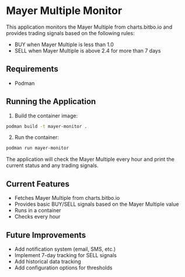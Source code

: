 # Mayer Multiple Monitor

This application monitors the Mayer Multiple from charts.bitbo.io and provides trading signals based on the following rules:
- BUY when Mayer Multiple is less than 1.0
- SELL when Mayer Multiple is above 2.4 for more than 7 days

## Requirements
- Podman

## Running the Application

1. Build the container image:
```bash
podman build -t mayer-monitor .
```

2. Run the container:
```bash
podman run mayer-monitor
```

The application will check the Mayer Multiple every hour and print the current status and any trading signals.

## Current Features
- Fetches Mayer Multiple from charts.bitbo.io
- Provides basic BUY/SELL signals based on the Mayer Multiple value
- Runs in a container
- Checks every hour

## Future Improvements
- Add notification system (email, SMS, etc.)
- Implement 7-day tracking for SELL signals
- Add historical data tracking
- Add configuration options for thresholds 